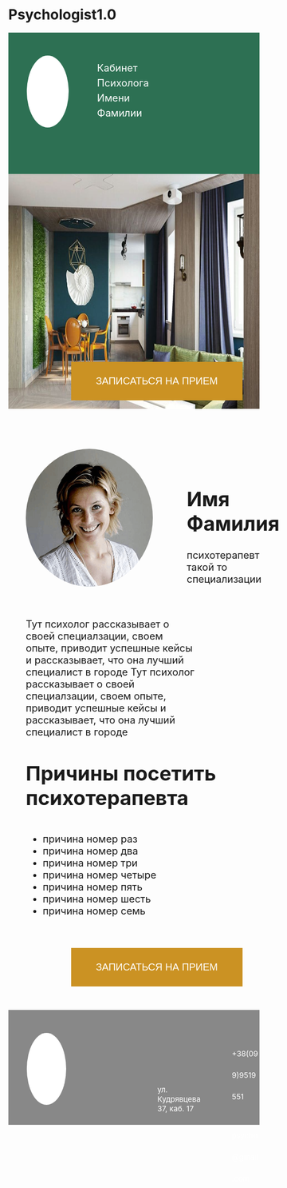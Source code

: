 # Psychologist1.0
<!DOCTYPE html>
<html lang="en">
<head>
    <meta charset="UTF-8">
    <meta http-equiv="X-UA-Compatible" content="IE=edge">
    <meta name="viewport" content="width=device-width, initial-scale=1.0">
    <title>Document</title>
    <style>
        body{
            width: 750px;
        }
        .head{
            background-color: #2D7053;
            height: 237px;
            width: auto;
            padding-top: 46px;
            padding-left: 37px;
        }
        .row{
            display: flex;
            flex-direction: row;
        }
        .circle{
            background-color: white;
            height: 144px;
            width: 144px;
            border-radius: 50%;
        }
        .text{
            height: 131px;
            width: 134px;
            margin-left: 57px;
            color: white;
            font-size: 20px;
            line-height: 10px;
        }
        span{
            background-color: white;
            border-radius: 20px;
            height: 15px;
            width: 87px;
            margin-top: 13px;
            margin-left: 249px;
            margin-right: 44px;
        }
        .column{
            display: flex;
            flex-direction: column;
        }
        .main{
            height: 470px;
            width: 100%;
            position: relative;
            max-width: 750px;
        }
        #room{
            height: inherit;
            width: inherit;
        }
        .btn1{
            background-color: rgba(203, 146, 35, 1);
            color: white;
            font-size: 20px;
            width: 344px;
            height: 77px;
            border: none;
            position: absolute;
            top: 80%;
            left: 25%
        }
        .main1{
            display: flex;
            flex-direction: row;
            padding-left: 35px;
            padding-top: 80px;
        }
        #portrait{
            height: 276px;
            width: 255px;
            border-radius: 50%;
        }
        .main1>div{
            margin-left: 68px;
            margin-top: 20px;
            font-size: 20px;
            width: 260px;
        }
        .info{
            margin-top: 46px;
            margin-left: 35px;
            margin-right: 126px;
            font-size: 20px;
        }
        #reasons{
            margin-top: 46px;
            margin-left: 35px;
            font-size: 40px;
        }
        ul{
            margin-top: 46px;
            margin-left: 35px;
            font-size: 20px;
        }
        .btn2{
            background-color: rgba(203, 146, 35, 1);
            color: white;
            font-size: 20px;
            width: 344px;
            height: 77px;
            border: none;
            margin-top: 42px;
            margin-left: 25%;
        }
        .footer{
            background-color: rgba(136, 136, 136, 1);
            width: auto;
            height: 156px;
            padding-top: 46px;
            padding-left: 37px;
            padding-bottom: 28px;
            margin-top: 47px;
        }
        .footer>.row>p{
            color: white;
            margin-left: 183px;
            margin-top: 104px;
            font-size: 15px;
        }
        .footer>.row>div>p{
            color: white;
            margin-top: 20px;
            margin-left: 46px;
            font-size: 15px;
            line-height: 43px;
        }
    </style>
</head>
<body>
    <!-- Header -->
    <div class="head">
        <div class="row">
            <div class="circle"></div>
            <div class="text">
                <p>Кабинет</p>
                <p>Психолога</p>
                <p>Имени</p>
                <p>Фамилии</p>
            </div> 
            <div class="column">
                <span></span>
                <span></span>
                <span></span>
            </div>
        </div>
    </div>
    <!-- Main -->
    <div class="main">
        <img src="Room.png" alt="room" id="room">
        <button class="btn1" type="button">ЗАПИСАТЬСЯ НА ПРИЕМ</button>
    </div>
    <div class="main1">
        <img src="154-9254.png" alt="Psychologist" id="portrait">
        <div>
            <h1>Имя Фамилия</h1>
            <p>психотерапевт такой то специализации</p>
        </div>
    </div>
    <p class="info">
        Тут психолог рассказывает о своей специалзации, 
        своем опыте, приводит успешные кейсы и рассказывает, 
        что она лучший специалист в городе
        Тут психолог рассказывает о своей специалзации, 
        своем опыте, приводит успешные кейсы и рассказывает, 
        что она лучший специалист в городе
    </p>
    <h1 id="reasons">Причины посетить психотерапевта</h1>
    <ul>
        <li>причина номер раз</li>
        <li>причина номер два</li>
        <li>причина номер три</li>
        <li>причина номер четыре</li>
        <li>причина номер пять</li>
        <li>причина номер шесть</li>
        <li>причина номер семь</li>
    </ul>
    <button class="btn2" type="button">ЗАПИСАТЬСЯ НА ПРИЕМ</button>
    <!-- Footer -->
    <div class="footer">
        <div class="row">
            <div class="circle"></div>
            <p>ул. Кудрявцева 37, каб. 17</p>
            <div class="column">
               <p>+38(099)9519551</p>
                <p>psycho@gmail.com</p>
            </div>
        </div>
    </div>

</body>
</html>
